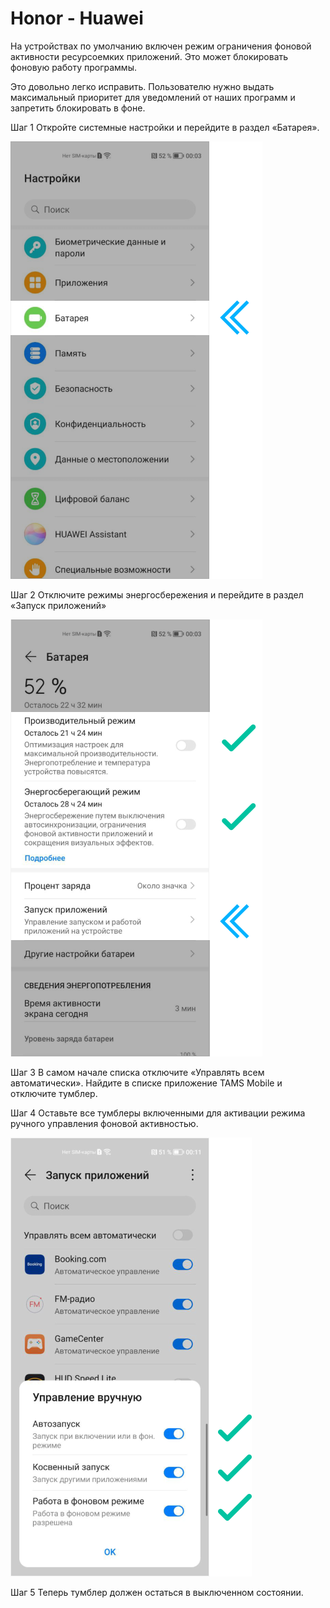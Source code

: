 # Honor - Huawei

На устройствах по умолчанию включен режим ограничения фоновой активности ресурсоемких приложений. Это может блокировать фоновую работу программы.

Это довольно легко исправить. Пользователю нужно выдать максимальный приоритет для уведомлений от наших программ и запретить блокировать в фоне.

Шаг 1
Откройте системные настройки и перейдите в раздел «Батарея».

![Untitled](Honor%20&%20Huawei%203cdf55b7e98545b8ae2fe50b65d1bf20/Untitled.png)

Шаг 2
Отключите режимы энергосбережения и перейдите в раздел «Запуск приложений»

![Untitled](Honor%20&%20Huawei%203cdf55b7e98545b8ae2fe50b65d1bf20/Untitled%201.png)

Шаг 3
В самом начале списка отключите «Управлять всем автоматически». Найдите в списке приложение TAMS Mobile и отключите тумблер.

Шаг 4
Оставьте все тумблеры включенными для активации режима ручного управления фоновой активностью.

![Untitled](Honor%20&%20Huawei%203cdf55b7e98545b8ae2fe50b65d1bf20/Untitled%202.png)

Шаг 5
Теперь тумблер должен остаться в выключенном состоянии.


